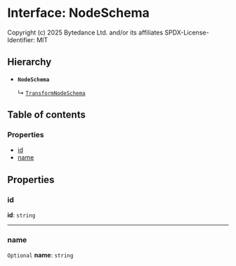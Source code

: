 # Interface: NodeSchema

Copyright (c) 2025 Bytedance Ltd. and/or its affiliates
SPDX-License-Identifier: MIT

## Hierarchy

* **`NodeSchema`**

  ↳ [`TransformNodeSchema`](/auto-docs/playground-react/interfaces/TransformNodeSchema.md)

## Table of contents

### Properties

* [id](/auto-docs/playground-react/interfaces/NodeSchema.md#id)
* [name](/auto-docs/playground-react/interfaces/NodeSchema.md#name)

## Properties

### id

**id**: `string`

***

### name

`Optional` **name**: `string`
